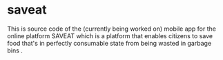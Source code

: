 # saveat

This is source code of the (currently being worked on) mobile app for the online platform SAVEAT which is a platform that enables citizens to save food that's in perfectly consumable state from being wasted in garbage bins .
